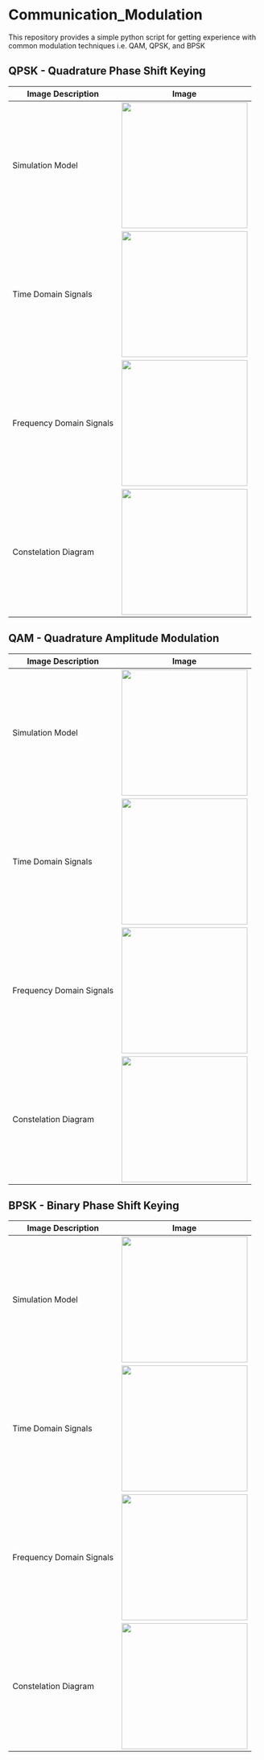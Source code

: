 # Communication_Modulation
This repository provides a simple python script for getting experience with common modulation techniques i.e. QAM, QPSK, and BPSK

## QPSK - Quadrature Phase Shift Keying

Image Description |  Image
------------ |  -------------
Simulation Model |  <img src="https://github.com/SaKi1309/Communication_Modulation/blob/main/imgs/psk_model.PNG" width="250" /> 
Time Domain Signals |  <img src="https://github.com/SaKi1309/Communication_Modulation/blob/main/imgs/psk_timedomain.PNG" width="250" /> 
Frequency Domain Signals |  <img src="https://github.com/SaKi1309/Communication_Modulation/blob/main/imgs/psk_fft.PNG" width="250" /> 
Constelation Diagram |  <img src="https://github.com/SaKi1309/Communication_Modulation/blob/main/imgs/psk_constulation.PNG" width="250" /> 

## QAM - Quadrature Amplitude Modulation

Image Description |  Image
------------ |  -------------
Simulation Model |  <img src="https://github.com/SaKi1309/Communication_Modulation/blob/main/imgs/qam_model.PNG" width="250" /> 
Time Domain Signals |  <img src="https://github.com/SaKi1309/Communication_Modulation/blob/main/imgs/qam_timedomain.PNG" width="250" /> 
Frequency Domain Signals |  <img src="https://github.com/SaKi1309/Communication_Modulation/blob/main/imgs/qam_fft.PNG" width="250" /> 
Constelation Diagram |  <img src="https://github.com/SaKi1309/Communication_Modulation/blob/main/imgs/qam_constulation.PNG" width="250" /> 

## BPSK - Binary Phase Shift Keying

Image Description |  Image
------------ |  -------------
Simulation Model |  <img src="https://github.com/SaKi1309/Communication_Modulation/blob/main/imgs/bpsk_model.PNG" width="250" /> 
Time Domain Signals |  <img src="https://github.com/SaKi1309/Communication_Modulation/blob/main/imgs/bpsk_timedomain.PNG" width="250" /> 
Frequency Domain Signals |  <img src="https://github.com/SaKi1309/Communication_Modulation/blob/main/imgs/bpsk_fft.PNG" width="250" /> 
Constelation Diagram |  <img src="https://github.com/SaKi1309/Communication_Modulation/blob/main/imgs/bpsk_constulation.PNG" width="250" /> 
